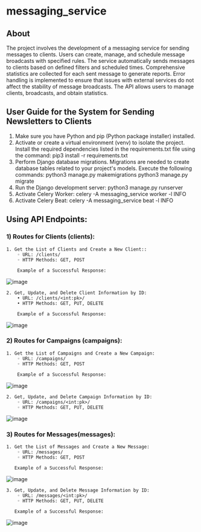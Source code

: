 # messaging_service

## About

The project involves the development of a messaging service for
sending messages to clients. Users can create, manage, and schedule
message broadcasts with specified rules. The service automatically
sends messages to clients based on defined filters and scheduled times.
Comprehensive statistics are collected for each sent message to
generate reports. Error handling is implemented to ensure that issues
with external services do not affect the stability of message broadcasts.
The API allows users to manage clients, broadcasts, and obtain
statistics.

## User Guide for the System for Sending Newsletters to Clients
1. Make sure you have Python and pip (Python package installer) installed.
2. Activate or create a virtual environment (venv) to isolate the project.
  Install the required dependencies listed in the requirements.txt file using the command:
      pip3 install -r requirements.txt
3.  Perform Django database migrations. Migrations are needed to create database tables related to your project's models. Execute the following commands:
      python3 manage.py makemigrations
      python3 manage.py migrate
5.  Run the Django development server:
      python3 manage.py runserver
6. Activate Celery Worker:
      celery -A messaging_service worker -l INFO
7. Activate Celery Beat:
      celery -A messaging_service beat -l INFO


## Using API Endpoints:

  ### 1) Routes for Clients (clients):
  
    1. Get the List of Clients and Create a New Client::
        ◦ URL: /clients/
        ◦ HTTP Methods: GET, POST

        Example of a Successful Response:
        
  ![image](https://github.com/i3cpu/messaging_service/assets/106595656/a52cf054-db73-44bd-863d-2fa30a3ce36e)


    2. Get, Update, and Delete Client Information by ID:
        • URL: /clients/<int:pk>/
        • HTTP Methods: GET, PUT, DELETE

        Example of a Successful Response:
        
  ![image](https://github.com/i3cpu/messaging_service/assets/106595656/7ef79711-dd6a-49b5-94fd-99fb243d0985)

  ### 2) Routes for Campaigns (сampaigns):

    1. Get the List of Campaigns and Create a New Campaign:
        ◦ URL: /campaigns/
        ◦ HTTP Methods: GET, POST

        Example of a Successful Response:

![image](https://github.com/i3cpu/messaging_service/assets/106595656/5f363ed9-dd81-49fc-ad58-231d7855625a)

  
    2. Get, Update, and Delete Campaign Information by ID:
        ◦ URL: /campaigns/<int:pk>/
        ◦ HTTP Methods: GET, PUT, DELETE 


![image](https://github.com/i3cpu/messaging_service/assets/106595656/35d73dff-85ef-4c19-8d6b-0416f25a4af3)


 ### 3) Routes for Messages(messages):
    1. Get the List of Messages and Create a New Message:
        ◦ URL: /messages/
        ◦ HTTP Methods: GET, POST
       
       Example of a Successful Response:

![image](https://github.com/i3cpu/messaging_service/assets/106595656/4234d3a3-69cb-4e8d-b461-a3d56a444584)

       

    3. Get, Update, and Delete Message Information by ID:
        ◦ URL: /messages/<int:pk>/
        ◦ HTTP Methods: GET, PUT, DELETE

       Example of a Successful Response:

![image](https://github.com/i3cpu/messaging_service/assets/106595656/9fefbe0d-d099-4c0b-bbe1-11087eb1f603)










        




